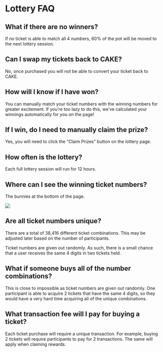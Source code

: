 # Lottery FAQ

## What if there are no winners?

If no ticket is able to match all 4 numbers, 60% of the pot will be moved to the next lottery session.

## Can I swap my tickets back to CAKE?

No, once purchased you will not be able to convert your ticket back to CAKE.

## How will I know if I have won?

You can manually match your ticket numbers with the winning numbers for greater excitement. If you’re too lazy to do this, we’ve calculated your winnings automatically for you on the page!

## If I win, do I need to manually claim the prize?

Yes, you will need to click the “Claim Prizes” button on the lottery page.

## How often is the lottery?

Each full lottery session will run for 12 hours.

## Where can I see the winning ticket numbers?

The bunnies at the bottom of the page.

![](<../../.gitbook/assets/Screenshot 2020-10-22 at 6.02.10 PM.png>)

## Are all ticket numbers unique?

There are a total of 38,416 different ticket combinations. This may be adjusted later based on the number of participants.&#x20;

Ticket numbers are given out randomly. As such, there is a small chance that a user receives the same 4 digits in two tickets held.

## What if someone buys all of the number combinations?

This is close to impossible as ticket numbers are given out randomly. One participant is able to acquire 2 tickets that have the same 4 digits, so they would have a very hard time acquiring all of the unique combinations.&#x20;

## What transaction fee will I pay for buying a ticket?

Each ticket purchase will require a unique transaction. For example, buying 2 tickets will require participants to pay for 2 transactions. The same will apply when claiming rewards.

